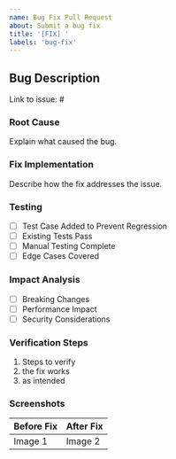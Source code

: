 ```yaml
---
name: Bug Fix Pull Request
about: Submit a bug fix
title: '[FIX] '
labels: 'bug-fix'
---
```


## Bug Description
Link to issue: #

### Root Cause
Explain what caused the bug.

### Fix Implementation
Describe how the fix addresses the issue.

### Testing
- [ ] Test Case Added to Prevent Regression
- [ ] Existing Tests Pass
- [ ] Manual Testing Complete
- [ ] Edge Cases Covered

### Impact Analysis
- [ ] Breaking Changes
- [ ] Performance Impact
- [ ] Security Considerations

### Verification Steps
1. Steps to verify
2. the fix works
3. as intended

### Screenshots
| Before Fix | After Fix |
|------------|-----------|
| Image 1 | Image 2 |